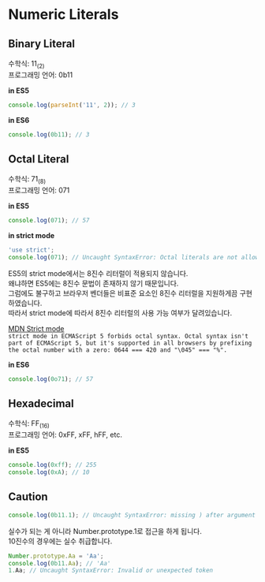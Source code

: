 # Numeric Literals
## Binary Literal
수학식: 11<sub>(2)</sub>  
프로그래밍 언어: 0b11

**in ES5**
```javascript
console.log(parseInt('11', 2)); // 3
```

**in ES6**
```javascript
console.log(0b11); // 3
```

## Octal Literal
수학식: 71<sub>(8)</sub>  
프로그래밍 언어: 071

**in ES5**
```javascript
console.log(071); // 57
```

**in strict mode**
```javascript
'use strict';
console.log(071); // Uncaught SyntaxError: Octal literals are not allowed in strict mode.
```
ES5의 strict mode에서는 8진수 리터럴이 적용되지 않습니다.  
왜냐하면 ES5에는 8진수 문법이 존재하지 않기 때문입니다.  
그럼에도 불구하고 브라우저 벤더들은 비표준 요소인 8진수 리터럴을 지원하게끔 구현하였습니다.  
따라서 strict mode에 따라서 8진수 리터럴의 사용 가능 여부가 달려있습니다.

[MDN Strict mode](https://developer.mozilla.org/ko/docs/Web/JavaScript/Reference/Strict_mode#엄격한_모드_변경)  
`strict mode in ECMAScript 5 forbids octal syntax.
Octal syntax isn't part of ECMAScript 5,
but it's supported in all browsers by prefixing the octal number with a zero:
0644 === 420 and "\045" === "%".`

**in ES6**
```javascript
console.log(0o71); // 57
```

## Hexadecimal
수학식: FF<sub>(16)</sub>  
프로그래밍 언어: 0xFF, xFF, hFF, etc.

**in ES5**
```javascript
console.log(0xff); // 255
console.log(0xA); // 10
```

## Caution
```javascript
console.log(0b11.1); // Uncaught SyntaxError: missing ) after argument list
```

실수가 되는 게 아니라 Number.prototype.1로 접근을 하게 됩니다.  
10진수의 경우에는 실수 취급합니다.

```javascript
Number.prototype.Aa = 'Aa';
console.log(0b11.Aa); // 'Aa'
1.Aa; // Uncaught SyntaxError: Invalid or unexpected token
```